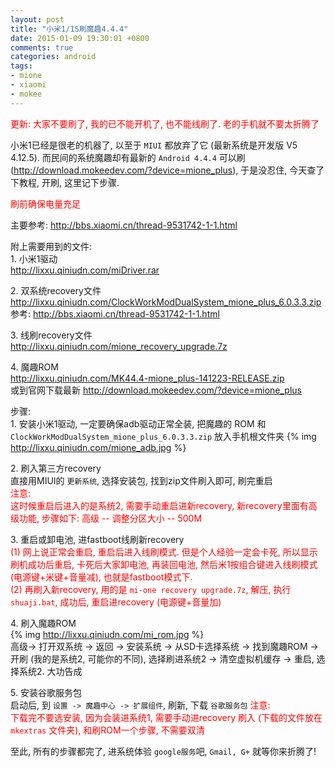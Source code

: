 ```yaml
---
layout: post
title: "小米1/1S刷魔趣4.4.4"
date: 2015-01-09 19:30:01 +0800
comments: true
categories: android
tags:
- mione
- xiaomi
- mokee
---
```

<font color="red">更新: 大家不要刷了, 我的已不能开机了, 也不能线刷了. 老的手机就不要太折腾了</font>

小米1已经是很老的机器了, 以至于 `MIUI` 都放弃了它 (最新系统是开发版 V5 4.12.5).
而民间的系统魔趣却有最新的 `Android 4.4.4` 可以刷 (<http://download.mokeedev.com/?device=mione_plus>), 于是没忍住, 今天查了下教程, 开刷, 这里记下步骤.

<font color="red">刷前确保电量充足</font>

主要参考: <http://bbs.xiaomi.cn/thread-9531742-1-1.html>

附上需要用到的文件:<br />
1\. 小米1驱动<br />
    <http://lixxu.qiniudn.com/miDriver.rar>

2\. 双系统recovery文件<br />
    <http://lixxu.qiniudn.com/ClockWorkModDualSystem_mione_plus_6.0.3.3.zip>
    <br />参考: <http://bbs.xiaomi.cn/thread-9531742-1-1.html>

3\. 线刷recovery文件<br />
    <http://lixxu.qiniudn.com/mione_recovery_upgrade.7z>

4\. 魔趣ROM<br />
    <http://lixxu.qiniudn.com/MK44.4-mione_plus-141223-RELEASE.zip>
    <br />或到官网下载最新
    <http://download.mokeedev.com/?device=mione_plus>

<!--more-->
步骤:<br />
1\. 安装小米1驱动, 一定要确保adb驱动正常全装, 把魔趣的 ROM 和`ClockWorkModDualSystem_mione_plus_6.0.3.3.zip` 放入手机根文件夹
    {% img http://lixxu.qiniudn.com/mione_adb.jpg %}

2\. 刷入第三方recovery<br />
    直接用MIUI的 `更新系统`, 选择安装包, 找到zip文件刷入即可, 刷完重启
    <br /><font color="red">注意: <br />这时候重启后进入的是系统2, 需要手动重启进新recovery, 新recovery里面有高级功能, 步骤如下: 高级 -- 调整分区大小 -- 500M</font>

3\. 重启或卸电池, 进fastboot线刷新recovery<br />
    <font color="red">(1) 网上说正常会重启, 重启后进入线刷模式. 但是个人经验一定会卡死, 所以显示刷机成功后重启, 卡死后大家卸电池, 再装回电池, 然后米1按组合键进入线刷模式 (电源键+米键+音量减), 也就是fastboot模式下.</font><br />
    <font color="red">(2) 再刷入新recovery, 用的是 `mi-one recovery upgrade.7z`, 解压, 执行 `shuaji.bat`, 成功后, 重启进recovery (电源键+音量加)</font>

4\. 刷入魔趣ROM<br />
    {% img http://lixxu.qiniudn.com/mi_rom.jpg %}
    <br />高级-> 打开双系统 -> 返回 -> 安装系统 -> 从SD卡选择系统 -> 找到魔趣ROM -> 开刷 (我的是系统2, 可能你的不同), 选择刷进系统2 -> 清空虚拟机缓存 -> 重启, 选择系统2. 大功告成

5\. 安装谷歌服务包<br />
    启动后, 到 `设置 -> 魔趣中心 -> 扩展组件`, 刷新, 下载 `谷歌服务包`
    <font color="red">注意:<br />下载完不要选安装, 因为会装进系统1, 需要手动进recovery 刷入 (下载的文件放在 `mkextras` 文件夹), 和刷ROM一个步骤, 不需要双清</font>

至此, 所有的步骤都完了, 进系统体验 `google服务`吧, `Gmail, G+` 就等你来折腾了!
<!--more-->
